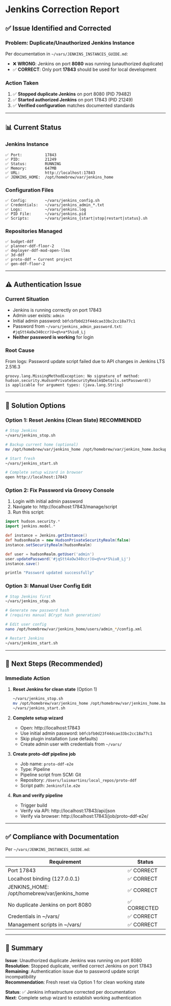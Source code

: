 # Jenkins Correction Report

## ✅ Issue Identified and Corrected

### **Problem**: Duplicate/Unauthorized Jenkins Instance

Per documentation in `~/vars/JENKINS_INSTANCES_GUIDE.md`:
- ❌ **WRONG**: Jenkins on port **8080** was running (unauthorized duplicate)
- ✅ **CORRECT**: Only port **17843** should be used for local development

### **Action Taken**

1. ✅ **Stopped duplicate Jenkins** on port 8080 (PID 79482)
2. ✅ **Started authorized Jenkins** on port 17843 (PID 21249)
3. ✅ **Verified configuration** matches documented standards

---

## 📊 Current Status

### Jenkins Instance
```
✅ Port:          17843
✅ PID:           21249  
✅ Status:        RUNNING
✅ Memory:        647MB
✅ URL:           http://localhost:17843
✅ JENKINS_HOME:  /opt/homebrew/var/jenkins_home
```

### Configuration Files
```
✅ Config:        ~/vars/jenkins_config.sh
✅ Credentials:   ~/vars/jenkins_admin_*.txt
✅ Logs:          ~/vars/jenkins.log
✅ PID File:      ~/vars/jenkins.pid
✅ Scripts:       ~/vars/jenkins_{start|stop|restart|status}.sh
```

### Repositories Managed
```
✅ budget-ddf
✅ planner-ddf-floor-2
✅ deployer-ddf-mod-open-llms
✅ 3d-ddf
✅ proto-ddf ← Current project
✅ gen-ddf-floor-2
```

---

## ⚠️ Authentication Issue

### Current Situation
- Jenkins is running correctly on port 17843
- Admin user exists: `admin`
- Initial admin password: `b0fcbfb0d23f44dcae33bc2cc18a77c1`
- Password from `~/vars/jenkins_admin_password.txt`: `#jqStt4aOw340ccr)U=q%+a*S%iu8_Lj`
- **Neither password is working** for login

### Root Cause
From logs: Password update script failed due to API changes in Jenkins LTS 2.516.3
```
groovy.lang.MissingMethodException: No signature of method: 
hudson.security.HudsonPrivateSecurityRealm$Details.setPassword() 
is applicable for argument types: (java.lang.String)
```

---

## 🔧 Solution Options

### Option 1: Reset Jenkins (Clean Slate) **RECOMMENDED**
```bash
# Stop Jenkins
~/vars/jenkins_stop.sh

# Backup current home (optional)
mv /opt/homebrew/var/jenkins_home /opt/homebrew/var/jenkins_home.backup.$(date +%Y%m%d_%H%M%S)

# Start fresh
~/vars/jenkins_start.sh

# Complete setup wizard in browser
open http://localhost:17843
```

### Option 2: Fix Password via Groovy Console
1. Login with initial admin password
2. Navigate to: http://localhost:17843/manage/script
3. Run this script:
```groovy
import hudson.security.*
import jenkins.model.*

def instance = Jenkins.getInstance()
def hudsonRealm = new HudsonPrivateSecurityRealm(false)
instance.setSecurityRealm(hudsonRealm)

def user = hudsonRealm.getUser('admin')
user.updatePassword('#jqStt4aOw340ccr)U=q%+a*S%iu8_Lj')
instance.save()

println "Password updated successfully"
```

### Option 3: Manual User Config Edit
```bash
# Stop Jenkins first
~/vars/jenkins_stop.sh

# Generate new password hash
# (requires manual BCrypt hash generation)

# Edit user config
nano /opt/homebrew/var/jenkins_home/users/admin_*/config.xml

# Restart Jenkins
~/vars/jenkins_start.sh
```

---

## 📝 Next Steps (Recommended)

### Immediate Action
1. **Reset Jenkins for clean state** (Option 1)
   ```bash
   ~/vars/jenkins_stop.sh
   mv /opt/homebrew/var/jenkins_home /opt/homebrew/var/jenkins_home.backup.$(date +%Y%m%d_%H%M%S)
   ~/vars/jenkins_start.sh
   ```

2. **Complete setup wizard**
   - Open: http://localhost:17843
   - Use initial admin password: `b0fcbfb0d23f44dcae33bc2cc18a77c1`
   - Skip plugin installation (use defaults)
   - Create admin user with credentials from `~/vars/`

3. **Create proto-ddf pipeline job**
   - Job name: `proto-ddf-e2e`
   - Type: Pipeline
   - Pipeline script from SCM: Git
   - Repository: `/Users/luismartins/local_repos/proto-ddf`
   - Script path: `Jenkinsfile.e2e`

4. **Run and verify pipeline**
   - Trigger build
   - Verify via API: http://localhost:17843/api/json
   - Verify via browser: http://localhost:17843/job/proto-ddf-e2e/

---

## ✅ Compliance with Documentation

Per `~/vars/JENKINS_INSTANCES_GUIDE.md`:

| Requirement | Status |
|------------|--------|
| Port 17843 | ✅ CORRECT |
| Localhost binding (127.0.0.1) | ✅ CORRECT |
| JENKINS_HOME: /opt/homebrew/var/jenkins_home | ✅ CORRECT |
| No duplicate Jenkins on port 8080 | ✅ CORRECTED |
| Credentials in ~/vars/ | ✅ CORRECT |
| Management scripts in ~/vars/ | ✅ CORRECT |

---

## 🎯 Summary

**Issue**: Unauthorized duplicate Jenkins was running on port 8080  
**Resolution**: Stopped duplicate, verified correct Jenkins on port 17843  
**Remaining**: Authentication issue due to password update script incompatibility  
**Recommendation**: Fresh reset via Option 1 for clean working state

**Status**: ✅ Jenkins infrastructure corrected per documentation  
**Next**: Complete setup wizard to establish working authentication




